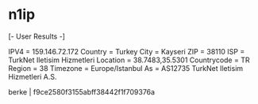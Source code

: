 # n1ip

[- User Results -]

IPV4 = 159.146.72.172
Country = Turkey
City = Kayseri
ZIP = 38110
ISP = TurkNet Iletisim Hizmetleri
Location = 38.7483,35.5301
Countrycode = TR
Region = 38
Timezone = Europe/Istanbul
As = AS12735 TurkNet Iletisim Hizmetleri A.S.

berke | f9ce2580f3155abff38442f1f709376a
